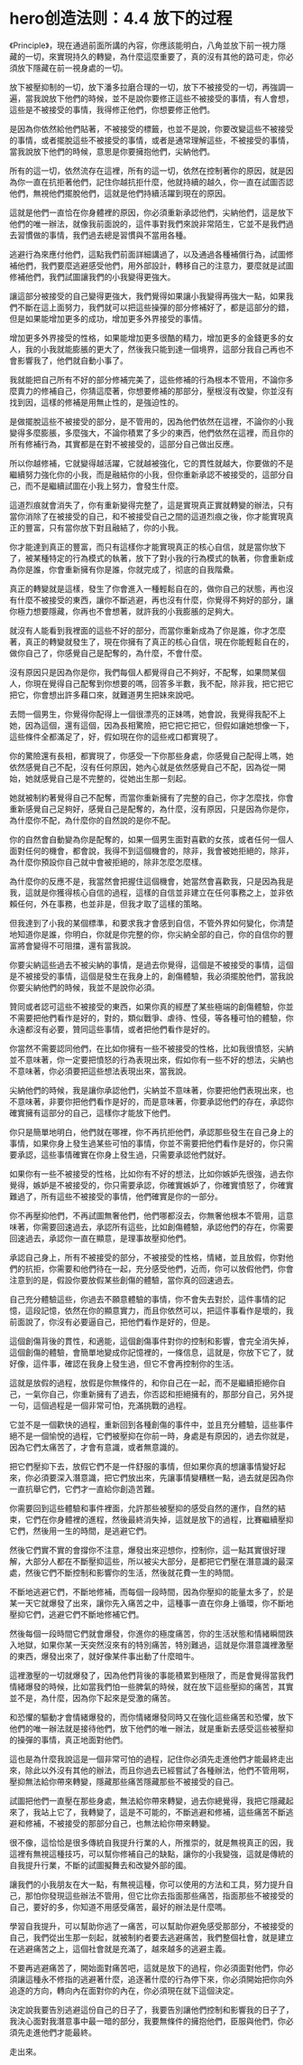 # hero创造法则：4.4 放下的过程

《Principle》，現在通過前面所講的內容，你應該能明白，八角並放下前一視力隱藏的一切，來實現持久的轉變，為什麼這麼重要了，真的沒有其他的路可走，你必須放下隱藏在前一視身處的一切。

放下被壓抑制的一切，放下潘多拉磨合理的一切，放下不被接受的一切，再強調一遍，當我說放下他們的時候，並不是說你要修正這些不被接受的事情，有人會想，這些是不被接受的事情，我得修正他們，你想要修正他們。

是因為你依然給他們貼著，不被接受的標籤，也並不是說，你要改變這些不被接受的事情，或者擺脫這些不被接受的事情，或者是通常理解這些，不被接受的事情，當我說放下他們的時候，意思是你要擁抱他們，尖納他們。

所有的這一切，依然流存在這裡，所有的這一切，依然在控制著你的原因，就是因為你一直在抗拒著他們，記住你越抗拒什麼，他就持續的越久，你一直在試圖否認他們，無視他們擺脫他們，這就是他們持續活躍到現在的原因。

這就是他們一直恰在你身體裡的原因，你必須重新承認他們，尖納他們，這是放下他們的唯一辦法，就像我前面說的，這件事對我們來說非常陌生，它並不是我們過去習慣做的事情，我們過去總是習慣與不當用各種。

逃避行為來應付他們，這點我們前面詳細講過了，以及通過各種補償行為，試圖修補他們，我們要麼逃避感受他們，用外部設計，轉移自己的注意力，要麼就是試圖修補他們，我們試圖讓我們的小我變得更強大。

讓這部分被接受的自己變得更強大，我們覺得如果讓小我變得再強大一點，如果我們不斷在這上面努力，我們就可以把這些操彈的部分修補好了，都是這部分的錯，但是如果能增加更多的成功，增加更多外界接受的事情。

增加更多外界接受的性格，如果能增加更多很酷的精力，增加更多的金錢更多的女人，我的小我就能膨脹的更大了，然後我只能到達一個境界，這部分我自己再也不會影響我了，他們就自動小事了。

我就能把自己所有不好的部分修補完美了，這些修補的行為根本不管用，不論你多麼賣力的修補自己，你猜這麼著，你想要修補的那部分，壓根沒有改變，你並沒有找到因，這樣的修補是用無止性的，是強迫性的。

是做擺脫這些不被接受的部分，是不管用的，因為他們依然在這裡，不論你的小我變得多麼膨脹，多麼強大，不論你積累了多少的東西，他們依然在這裡，而且你的所有修補行為，其實都是在對不被接受的，這部分自己做出反應。

所以你越修補，它就變得越活躍，它就越被強化，它的貫性就越大，你要做的不是繼續努力強化你的小我，而是融結你的小我，但你重新承認不被接受的，這部分自己，而不是繼續試圖在小我上努力，會發生什麼。

這道烈痕就會消失了，你有重新變得完整了，這是實現真正實就轉變的辦法，只有當你消除了在被接受的自己，和不被接受自己之間的這道烈痕之後，你才能實現真正的豐富，只有當你放下對且融結了，你的小我。

你才能達到真正的豐富，而只有這樣你才能實現真正的核心自信，就是當你放下了，被某種特定的行為模式的執著，放下了對小我的行為模式的執著，你會重新成為你是誰，你會重新擁有你是誰，你就完成了，彻底的自我階纍。

真正的轉變就是這樣，發生了你會進入一種輕鬆自在的，做你自己的狀態，再也沒有什麼不被接受的東西，讓你不斷逃避，再也沒有什麼，你覺得不夠好的部分，讓你極力想要隱藏，你再也不會想著，就許我的小我膨脹的足夠大。

就沒有人能看到我裡面的這些不好的部分，而當你重新成為了你是誰，你才怎麼著，真正的轉變就發生了，現在你擁有了真正的核心自信，現在你能輕鬆自在的，做你自己了，你感覺自己是配奪的，為什麼，不會什麼。

沒有原因只是因為你是你，我們每個人都覺得自己不夠好，不配奪，如果問某個人，你現在覺得自己配奪到你想要的嗎，回答多半數，我不配，除非我，把它把它把它，你會想出許多藉口來，就難道男生把妹來說吧。

去問一個男生，你覺得你配得上一個很漂亮的正妹嗎，她會說，我覺得我配不上她，因為這個，還有這個，因為長相驚險，把它把它把它，但假如讓她想像一下，這些條件全都滿足了，好，假如現在你的這些戒口都實現了。

你的驚險還有長相，都實現了，你感受一下你那些身處，你感覺自己配得上嗎，她依然感覺自己不配，沒有任何原因，她內心就是依然感覺自己不配，因為從一開始，她就感覺自己是不完整的，從她出生那一刻起。

她就被制約著覺得自己不配奪，而當你重新擁有了完整的自己，你才怎麼找，你會重新感覺自己足夠好，感覺自己是配奪的，為什麼，沒有原因，只是因為你是你，為什麼你不配，為什麼你的自然說的是你不配。

你的自然會自動變為你是配奪的，如果一個男生面對喜歡的女孩，或者任何一個人面對任何的機會，都會說，我得不到這個機會的，除非，我會被她拒絕的，除非，為什麼你預設你自己就中會被拒絕的，除非怎麼怎麼樣。

為什麼你的反應不是，我當然會把握住這個機會，她當然會喜歡我，只是因為我是我，這就是你獲得核心自信的過程，這樣的自信並非建立在任何事務之上，並非依賴任何，外在事務，也並非是，但我才取了這樣的策略。

但我達到了小我的某個標準，和要求我才會感到自信，不管外界如何變化，你清楚地知道你是誰，你明白，你就是你完整的你，你尖納全部的自己，你的自信你的豐富將會變得不可阻擋，還有當我說。

你要尖納這些過去不被尖納的事情，是過去你覺得，這個是不被接受的事情，這個是不被接受的事情，這個是發生在我身上的，創傷體驗，我必須擺脫他們，當我說你要尖納他們的時候，我並不是說你必須。

贊同或者認可這些不被接受的東西，如果你真的經歷了某些極端的創傷體驗，你並不需要把他們看作是好的，對的，類似戰爭、虐待、性侵，等各種可怕的體驗，你永遠都沒有必要，贊同這些事情，或者把他們看作是好的。

你當然不需要認同他們，在比如你擁有一些不被接受的性格，比如我很憤怒，尖納並不意味著，你一定要把憤怒的行為表現出來，假如你有一些不好的想法，尖納也不意味著，你必須要把這些想法表現出來，當我說。

尖納他們的時候，我是讓你承認他們，尖納並不意味著，你要把他們表現出來，也不意味著，非要你把他們看作是好的，而是意味著，你要承認他們的存在，承認你確實擁有這部分的自己，這樣你才能放下他們。

你只是簡單地明白，他們就在哪裡，你不再抗拒他們，承認那些發生在自己身上的事情，如果你身上發生過某些可怕的事情，你並不需要把他們看作是好的，你只需要承認，這些事情確實在你身上發生過，只需要承認他們就好。

如果你有一些不被接受的性格，比如你有不好的想法，比如你嫉妒先很強，過去你覺得，嫉妒是不被接受的，你只需要承認，你確實嫉妒了，你確實憤怒了，你確實難過了，所有這些不被接受的事情，他們確實是你的一部分。

你不再壓抑他們，不再試圖無奢他們，他們哪都沒去，你無奢他根本不管用，這意味著，你需要回速過去，承認所有這些，比如創傷體驗，承認他們的存在，你需要回速過去，承認你一直在顯意，是理事故壓抑他們。

承認自己身上，所有不被接受的部分，不被接受的性格，情緒，並且放假，你對他們的抗拒，你需要和他們待在一起，充分感受他們，近而，你可以放假他們，你會注意到的是，假設你要放假某些創傷的體驗，當你真的回速過去。

自己充分體驗這些，你過去不願意體驗的事情，你不會失去對於，這件事情的記憶，這段記憶，依然在你的顯意實力，而且你依然可以，把這件事看作是壞的，我前面說了，你沒有必要逼自己，把他們看作是好的，但是。

這個創傷背後的貫性，和適能，這個創傷事件對你的控制和影響，會完全消失掉，這個創傷的體驗，會簡單地變成你記憶裡的，一條信息，這就是，你放下它了，就好像，這件事，確認在我身上發生過，但它不會再控制你的生活。

這就是放假的過程，放假是你無條件的，和你自己在一起，而不是繼續拒絕你自己，一氣你自己，你重新擁有了過去，你否認和拒絕擁有的，那部分自己，另外提一句，這個過程是一個非常可怕，充滿挑戰的過程。

它並不是一個歡快的過程，重新回到各種創傷的事件中，並且充分體驗，這些事件絕不是一個愉悅的過程，它們被壓抑在你前一時，身處是有原因的，過去你就是，因為它們太痛苦了，才會有意識，或者無意識的。

把它們壓抑下去，放假它們不是一件舒服的事情，但如果你真的想讓事情變好起來，你必須要深入潛意識，把它們放出來，先讓事情變糟糕一點，過去就是因為你一直抗舉它們，它們才一直給你創造苦難。

你需要回到這些體驗和事件裡面，允許那些被壓抑的感受自然的運作，自然的結束，它們在你身體裡的進程，然後最終消失掉，這就是放下的過程，比賽繼續壓抑它們，然後用一生的時間，是逃避它們。

然後它們實不實的會撐你不注意，爆發出來迎想你，控制你，這一點其實很好理解，大部分人都在不斷壓抑這些，所以被尖大部分，是都把它們壓在潛意識的最深處，然後它們不斷控制和影響你的生活，然後就花費一生的時間。

不斷地逃避它們，不斷地修補，而每個一段時間，因為你壓抑的能量太多了，於是某一天它就爆發了出來，讓你先入痛苦之中，這種事一直在你身上循環，你不斷地壓抑它們，逃避它們不斷地修補它們。

然後每個一段時間它們就會爆發，你進你的極度痛苦，你的生活狀態和情緒瞬間跌入地獄，如果你某一天突然沒來有的特別痛苦，特別難過，這就是你潛意識裡激壓的東西，爆發出來了，就好像某件事出動了什麼暗牛。

這裡激壓的一切就爆發了，因為他們背後的事能積累到極限了，而是會覺得當我們情緒爆發的時候，比如當我們怕一些脾氣的時候，就在放下這些壓抑的痛苦，其實並不是，為什麼，因為你下起來是受激的痛苦。

和恐懼的驅動才會情緒爆發的，而你情緒爆發同時又在強化這些痛苦和恐懼，放下他們的唯一辦法就是接待他們，放下他們的唯一辦法，就是重新去感受這些被壓抑的操彈的事情，真正地面對他們。

這也是為什麼我說這是一個非常可怕的過程，記住你必須先走進他們才能最終走出來，除此以外沒有其他的辦法，而且你過去已經嘗試了各種辦法，他們不管用啊，壓抑無法給你帶來轉變，隱藏那些痛苦隱藏那些不被接受的自己。

試圖把他們一直壓在那些身處，無法給你帶來轉變，過去你總覺得，我把它隱藏起來了，我站上它了，我轉變了，這是不可能的，不斷逃避和修補，這些痛苦不斷逃避和修補，不被接受的那部分自己，也無法給你帶來轉變。

很不像，這恰恰是很多傳統自我提升行業的人，所推崇的，就是無視真正的因，我這裡有無視這種技巧，可以幫你修補自己的缺點，讓你的小我變強，這就是傳統的自我提升行業，不斷的試圖擬舞去和改變外部的國。

讓我們的小我朋友在大一點，有無視這種，你可以使用的方法和工具，努力提升自己，那怕你發現這些辦法不管用，但它比你去指面那些痛苦，指面那些不被接受的自己，要好的多，你知道不用感受痛苦，最好的辦法是什麼嗎。

學習自我提升，可以幫助你逃了一痛苦，可以幫助你避免感受那部分，不被接受的自己，我們從出生那一刻起，就被制約者要去逃避痛苦，我們整個社會，就是建立在逃避痛苦之上，這個社會就是充滿了，越來越多的逃避主義。

不要再逃避痛苦了，開始面對痛苦吧，這就是放下的過程，你必須面對他們，你必須讓這種永不修指的逃避著什麼，追逐著什麼的行為停下來，你必須開始把你向外追逐的方向，轉向內在面對你的內在，你必須現在就下這個決定。

決定說我要告別逃避這份自己的日子了，我要告別讓他們控制和影響我的日子了，我決心面對我潛意事中最一暗的部分，我要無條件的擁抱他們，臣服與他們，你必須先走進他們才能最終。

走出來。